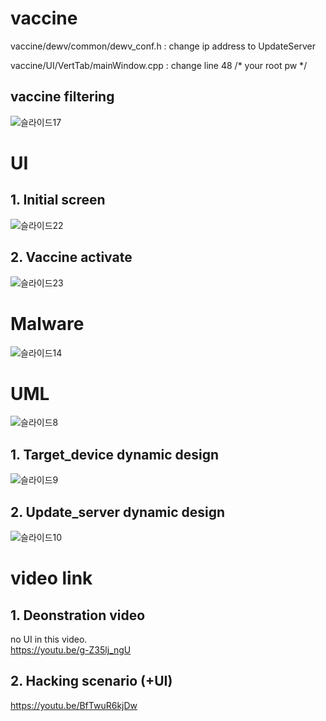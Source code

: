 # vaccine
vaccine/dewv/common/dewv_conf.h : change ip address to UpdateServer 

vaccine/UI/VertTab/mainWindow.cpp : change line 48 /* your root pw */


## vaccine filtering

![슬라이드17](https://user-images.githubusercontent.com/67822075/172098044-3d22b6b1-f6f3-4334-9eb3-75701f505f4d.JPG)

# UI

## 1. Initial screen

![슬라이드22](https://user-images.githubusercontent.com/67822075/172098296-20a49c3f-6e2c-4d7e-aa9c-ccc08c8a3865.JPG)

## 2. Vaccine activate

![슬라이드23](https://user-images.githubusercontent.com/67822075/172098307-d924d2f1-70c4-4659-983c-3d689569c351.JPG)

# Malware

![슬라이드14](https://user-images.githubusercontent.com/67822075/172098364-fbde6604-21d0-4ddd-941d-84ff83d20c7e.JPG)

# UML

![슬라이드8](https://user-images.githubusercontent.com/67822075/172098718-2eb6ad68-2471-4904-819e-ade352ef6696.JPG)

## 1. Target_device dynamic design

![슬라이드9](https://user-images.githubusercontent.com/67822075/172098490-0a0ae1cc-b12d-4b0b-9b3b-baec12c98ea6.JPG)

## 2. Update_server dynamic design

![슬라이드10](https://user-images.githubusercontent.com/67822075/172098496-43c3e195-d847-45c9-b2ec-b94aa820be14.JPG)

# video link

## 1. Deonstration video

no UI in this video.  
https://youtu.be/g-Z35lj_ngU

## 2. Hacking scenario (+UI)

https://youtu.be/BfTwuR6kjDw

